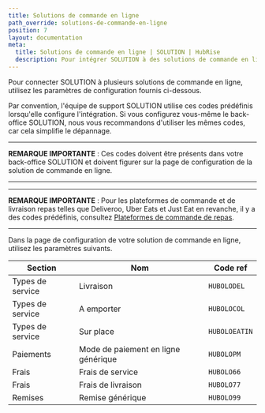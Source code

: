 ```yaml
---
title: Solutions de commande en ligne
path_override: solutions-de-commande-en-ligne
position: 7
layout: documentation
meta:
  title: Solutions de commande en ligne | SOLUTION | HubRise
  description: Pour intégrer SOLUTION à des solutions de commande en ligne, vous devez spécifier des codes ref dans Lightspeed et dans la page de configuration de la solution de commande.
---
```


Pour connecter SOLUTION à plusieurs solutions de commande en ligne, utilisez les paramètres de configuration fournis ci-dessous.

Par convention, l'équipe de support SOLUTION utilise ces codes prédéfinis lorsqu'elle configure l'intégration. Si vous configurez vous-même le back-office SOLUTION, nous vous recommandons d'utiliser les mêmes codes, car cela simplifie le dépannage.

---

**REMARQUE IMPORTANTE** : Ces codes doivent être présents dans votre back-office SOLUTION et doivent figurer sur la page de configuration de la solution de commande en ligne.

---

---

**REMARQUE IMPORTANTE** : Pour les plateformes de commande et de livraison repas telles que Deliveroo, Uber Eats et Just Eat en revanche, il y a des codes prédéfinis, consultez [Plateformes de commande de repas](/apps/SOLUTION/food-ordering-platforms).

---

Dans la page de configuration de votre solution de commande en ligne, utilisez les paramètres suivants.

| Section          | Nom                                 | Code ref      |
| ---------------- | ----------------------------------- | ------------- |
| Types de service | Livraison                           | `HUBOLODEL`   |
| Types de service | A emporter                          | `HUBOLOCOL`   |
| Types de service | Sur place                           | `HUBOLOEATIN` |
| Paiements        | Mode de paiement en ligne générique | `HUBOLOPM`    |
| Frais            | Frais de service                    | `HUBOLO66`    |
| Frais            | Frais de livraison                  | `HUBOLO77`    |
| Remises          | Remise générique                    | `HUBOLO99`    |
